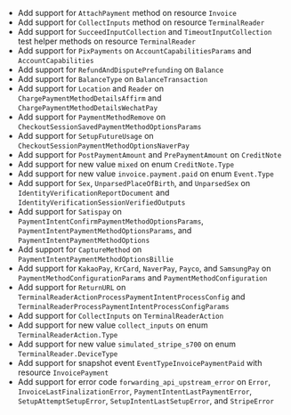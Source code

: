 * Add support for `AttachPayment` method on resource `Invoice`
* Add support for `CollectInputs` method on resource `TerminalReader`
* Add support for `SucceedInputCollection` and `TimeoutInputCollection` test helper methods on resource `TerminalReader`
* Add support for `PixPayments` on `AccountCapabilitiesParams` and `AccountCapabilities`
* Add support for `RefundAndDisputePrefunding` on `Balance`
* Add support for `BalanceType` on `BalanceTransaction`
* Add support for `Location` and `Reader` on `ChargePaymentMethodDetailsAffirm` and `ChargePaymentMethodDetailsWechatPay`
* Add support for `PaymentMethodRemove` on `CheckoutSessionSavedPaymentMethodOptionsParams`
* Add support for `SetupFutureUsage` on `CheckoutSessionPaymentMethodOptionsNaverPay`
* Add support for `PostPaymentAmount` and `PrePaymentAmount` on `CreditNote`
* Add support for new value `mixed` on enum `CreditNote.Type`
* Add support for new value `invoice.payment.paid` on enum `Event.Type`
* Add support for `Sex`, `UnparsedPlaceOfBirth`, and `UnparsedSex` on `IdentityVerificationReportDocument` and `IdentityVerificationSessionVerifiedOutputs`
* Add support for `Satispay` on `PaymentIntentConfirmPaymentMethodOptionsParams`, `PaymentIntentPaymentMethodOptionsParams`, and `PaymentIntentPaymentMethodOptions`
* Add support for `CaptureMethod` on `PaymentIntentPaymentMethodOptionsBillie`
* Add support for `KakaoPay`, `KrCard`, `NaverPay`, `Payco`, and `SamsungPay` on `PaymentMethodConfigurationParams` and `PaymentMethodConfiguration`
* Add support for `ReturnURL` on `TerminalReaderActionProcessPaymentIntentProcessConfig` and `TerminalReaderProcessPaymentIntentProcessConfigParams`
* Add support for `CollectInputs` on `TerminalReaderAction`
* Add support for new value `collect_inputs` on enum `TerminalReaderAction.Type`
* Add support for new value `simulated_stripe_s700` on enum `TerminalReader.DeviceType`
* Add support for snapshot event `EventTypeInvoicePaymentPaid` with resource `InvoicePayment`
* Add support for error code `forwarding_api_upstream_error` on `Error`, `InvoiceLastFinalizationError`, `PaymentIntentLastPaymentError`, `SetupAttemptSetupError`, `SetupIntentLastSetupError`, and `StripeError`